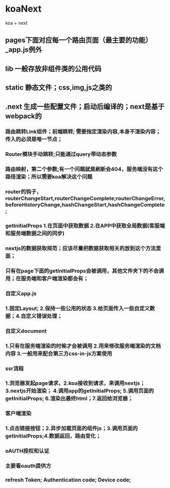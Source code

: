 # koaNext
koa + next


## pages下面对应每一个路由页面（最主要的功能） _app.js例外
## lib 一般存放非组件类的公用代码
## static 静态文件；css,img,js之类的
## .next  生成一些配置文件；启动后编译的；next是基于webpack的

### 路由跳转Link组件；前端跳转; 需要指定渲染内容,本身不渲染内容；传入的必须是唯一节点；

### Router模块手动跳转;只能通过query带动态参数
### 路由映射，第二个参数;有一个问题就是刷新会404，服务端没有这个路径渲染；所以需要koa解决这个问题
### router的钩子，routerChangeStart,routerChangeComplete;routerChangeError, beforeHistoryChange,hashChangeStart,hashChangeComplete;

### getInitialProps 1.在页面中获取数据  2.在APP中获取全局数据(客服端和服务端数据之间的同步) 
### nextjs的数据获取规范；应该尽量把数据获取相关的放到这个方法里面；
### 只有在page下面的getInitialProps会被调用，其他文件夹下的不会调用；在服务端和客户端渲染都会有；

### 自定义app.js
### 1.固定Layout; 2.保持一些公用的状态 3.给页面传入一些自定义数据；4.自定义错误处理；


### 自定义document
### 1.只有在服务端渲染的时候才会被调用  2.用来修改服务端渲染的文档内容   3.一般用来配合第三方css-in-js方案使用


### ssr流程
### 1.浏览器发起page请求，2.koa接收到请求，来调用nextjs；3.nextjs开始渲染； 4.调用app的getInitialProps; 5.调用页面的getInitialProps; 6.渲染出最终html；7.返回给浏览器；

### 客户端渲染
### 1.点击链接按钮；2.异步加载页面的组件js；3.调用页面的getInitialProps;4.数据返回，路由变化；


### oAUTH授权和认证
### 主要看oauth提供方
### refresh Token;  Authentication code;  Device code;  